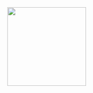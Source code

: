 <img height="180em" src="https://github-readme-stats.vercel.app/api?username=Cihaan&show_icons=true&hide_border=true&&count_private=true&include_all_commits=true" />

<!--
**Cihaan/Cihaan** is a ✨ _special_ ✨ repository because its `README.md` (this file) appears on your GitHub profile.

Here are some ideas to get you started:

- 🔭 I’m currently working on ...
- 🌱 I’m currently learning ...
- 👯 I’m looking to collaborate on ...
- 🤔 I’m looking for help with ...
- 💬 Ask me about ...
- 📫 How to reach me: ...
- 😄 Pronouns: ...
- ⚡ Fun fact: ...
-->
